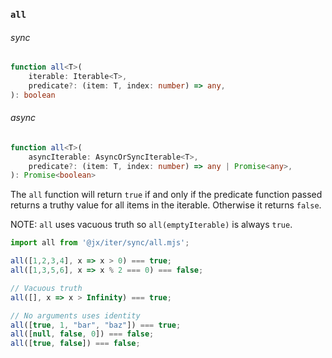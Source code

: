 
### `all`

###### sync

```ts
function all<T>(
    iterable: Iterable<T>,
    predicate?: (item: T, index: number) => any,
): boolean
```

###### async

```ts
function all<T>(
    asyncIterable: AsyncOrSyncIterable<T>,
    predicate?: (item: T, index: number) => any | Promise<any>,
): Promise<boolean>
```

The `all` function will return `true` if and only if the predicate function passed returns a truthy value for all items in the iterable. Otherwise it returns `false`.

NOTE: `all` uses vacuous truth so `all(emptyIterable)` is always `true`.

```js
import all from '@jx/iter/sync/all.mjs';

all([1,2,3,4], x => x > 0) === true;
all([1,3,5,6], x => x % 2 === 0) === false;

// Vacuous truth
all([], x => x > Infinity) === true;

// No arguments uses identity
all([true, 1, "bar", "baz"]) === true;
all([null, false, 0]) === false;
all([true, false]) === false;
```
